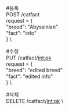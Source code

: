 <!-- TODO -->
#등록 \
POST /catfact \
request = { \
  "breed": "Abyssinian" \
  "fact": "info" \
} \

#수정 \
PUT /catfact/<int:pk> \
request = { \
  "breed": "edited breed" \
  "fact": "edited info" \
} \

#삭제 \
DELETE /catfact/<int:pk> \
